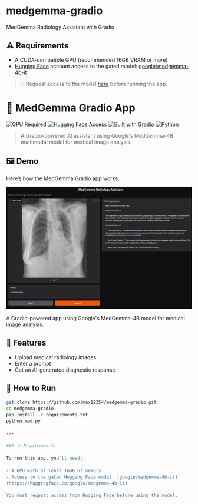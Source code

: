 # medgemma-gradio
MedGemma Radiology Assistant with Gradio
## ⚠️ Requirements

- A CUDA-compatible GPU (recommended 16GB VRAM or more)
- [Hugging Face](https://huggingface.co/) account access to the gated model: [google/medgemma-4b-it](https://huggingface.co/google/medgemma-4b-it)

> 💡 Request access to the model [here](https://huggingface.co/google/medgemma-4b-it) before running the app.


# 🧠 MedGemma Gradio App

[![GPU Required](https://img.shields.io/badge/GPU-required-blue?logo=nvidia)](#requirements)
[![Hugging Face Access](https://img.shields.io/badge/HuggingFace-model--access-yellow?logo=huggingface)](https://huggingface.co/google/medgemma-4b-it)
[![Built with Gradio](https://img.shields.io/badge/Built%20with-Gradio-orange?logo=gradio)](https://gradio.app/)
[![Python](https://img.shields.io/badge/python-3.10%2B-blue?logo=python)](https://www.python.org/)

> A Gradio-powered AI assistant using Google's MedGemma-4B multimodal model for medical image analysis.

## 🖼️ Demo

Here’s how the MedGemma Gradio app works:

![MedGemma AI Demo](./Screenshot.png)



A Gradio-powered app using Google's MedGemma-4B model for medical image analysis.

## 🌟 Features
- Upload medical radiology images
- Enter a prompt
- Get an AI-generated diagnostic response

## 🚀 How to Run

```bash
git clone https://github.com/max12354/medgemma-gradio.git
cd medgemma-gradio
pip install -r requirements.txt
python med.py

---

### ⚠️ Requirements

To run this app, you'll need:

- A GPU with at least 16GB of memory
- Access to the gated Hugging Face model: [google/medgemma-4b-it]
(https://huggingface.co/google/medgemma-4b-it)

You must request access from Hugging Face before using the model.
